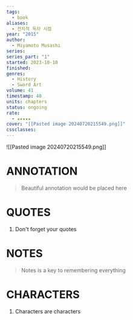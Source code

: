 ```yaml
---
tags:
  - book
aliases:
  - 전지적 독자 시점
year: "2015"
author:
  - Miyamoto Musashi
series: 
series_part: "1"
started: 2023-10-10
finished: 
genres:
  - History
  - Sword Art
volume: 41
timestamp: 40
units: chapters
status: ongoing
rate:
  - ★★★★★
cover: "[[Pasted image 20240720215549.png]]"
cssclasses:
---
```

![[Pasted image 20240720215549.png]]
# ANNOTATION
>Beautiful annotation would be placed here

# QUOTES
1. Don't forget your quotes

# NOTES
>Notes is a key to remembering everything

# CHARACTERS
1. Characters are characters
